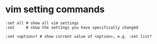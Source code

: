 vim setting commands
===================

```shell
:set all # show all vim settings
:set     # show the settings you have specifically changed

:set <option>? # show current value of <option>, e.g. :set list?
```
